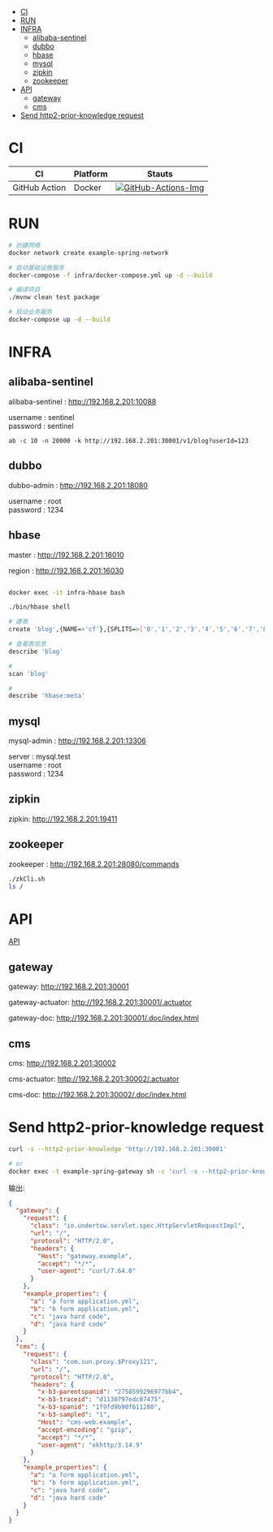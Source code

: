 <!-- TOC -->
- [CI](#ci)
- [RUN](#run)
- [INFRA](#infra)
  - [alibaba-sentinel](#alibaba-sentinel)
  - [dubbo](#dubbo)
  - [hbase](#hbase)
  - [mysql](#mysql)
  - [zipkin](#zipkin)
  - [zookeeper](#zookeeper)
- [API](#api)
  - [gateway](#gateway)
  - [cms](#cms)
- [Send http2-prior-knowledge request](#send-http2-prior-knowledge-request)
<!-- TOC -->

# CI

| CI            | Platform | Stauts                                      |
| ------------- | -------- | ------------------------------------------- |
| GitHub Action | Docker   | [![GitHub-Actions-Img]][GitHub-Actions-Url] |

# RUN

```bash
# 创建网络
docker network create example-spring-network

# 启动基础设施服务
docker-compose -f infra/docker-compose.yml up -d --build

# 编译项目
./mvnw clean test package 

# 启动业务服务
docker-compose up -d --build
```

# INFRA


## alibaba-sentinel

alibaba-sentinel : <http://192.168.2.201:10088>

username : sentinel  
password : sentinel

```
ab -c 10 -n 20000 -k http://192.168.2.201:30001/v1/blog?userId=123
```

## dubbo

dubbo-admin : <http://192.168.2.201:18080>

username : root  
password : 1234

## hbase

master : <http://192.168.2.201:16010>

region : <http://192.168.2.201:16030>

```sh

docker exec -it infra-hbase bash

./bin/hbase shell

# 建表
create 'blog',{NAME=>'cf'},{SPLITS=>['0','1','2','3','4','5','6','7','8','9','a','b','c','d','e','f']}

# 查看表信息
describe 'blog'

# 
scan 'blog'

# 
describe 'hbase:meta'
```

## mysql

mysql-admin : <http://192.168.2.201:13306>

server : mysql.test  
username : root  
password : 1234

## zipkin

zipkin: <http://192.168.2.201:19411>

## zookeeper

zookeeper : <http://192.168.2.201:28080/commands>

```sh
./zkCli.sh
ls /
```

# API
[API](api.http)

## gateway

gateway: <http://192.168.2.201:30001>

gateway-actuator: <http://192.168.2.201:30001/.actuator>

gateway-doc: <http://192.168.2.201:30001/.doc/index.html>

## cms

cms: <http://192.168.2.201:30002>

cms-actuator: <http://192.168.2.201:30002/.actuator>

cms-doc: <http://192.168.2.201:30002/.doc/index.html>

# Send http2-prior-knowledge request

```sh
curl -s --http2-prior-knowledge 'http://192.168.2.201:30001'

# or
docker exec -t example-spring-gateway sh -c 'curl -s --http2-prior-knowledge http://gateway.example | jq'
```

输出:
```json
{
  "gateway": {
    "request": {
      "class": "io.undertow.servlet.spec.HttpServletRequestImpl",
      "url": "/",
      "protocol": "HTTP/2.0",
      "headers": {
        "Host": "gateway.example",
        "accept": "*/*",
        "user-agent": "curl/7.64.0"
      }
    },
    "example_properties": {
      "a": "a form application.yml",
      "b": "b form application.yml",
      "c": "java hard code",
      "d": "java hard code"
    }
  },
  "cms": {
    "request": {
      "class": "com.sun.proxy.$Proxy121",
      "url": "/",
      "protocol": "HTTP/2.0",
      "headers": {
        "x-b3-parentspanid": "2758599296977bb4",
        "x-b3-traceid": "d1130797edc07475",
        "x-b3-spanid": "1f9fd9b90f611280",
        "x-b3-sampled": "1",
        "Host": "cms-web.example",
        "accept-encoding": "gzip",
        "accept": "*/*",
        "user-agent": "okhttp/3.14.9"
      }
    },
    "example_properties": {
      "a": "a form application.yml",
      "b": "b form application.yml",
      "c": "java hard code",
      "d": "java hard code"
    }
  }
}
```

[GitHub-Actions-Img]:https://github.com/linianhui/spring.example/workflows/test/badge.svg
[GitHub-Actions-Url]:https://github.com/linianhui/spring.example/actions
